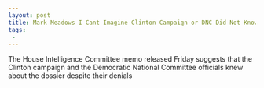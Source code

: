 ```yaml
---
layout: post
title: Mark Meadows I Cant Imagine Clinton Campaign or DNC Did Not Know About Dossier
tags:
 -
---
```

The House Intelligence Committee memo released Friday suggests that the Clinton campaign and the Democratic National Committee officials knew about the dossier despite their denials
